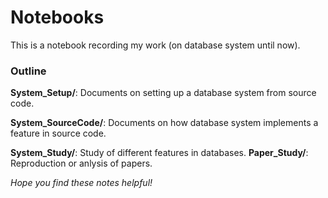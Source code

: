 # Notebooks

This is a notebook recording my work (on database system until now). 

### Outline

**System_Setup/**: Documents on setting up a database system from source code.

**System_SourceCode/**: Documents on how database system implements a feature in source code.

**System_Study/**: Study of different features in databases.
**Paper_Study/**: Reproduction or anlysis of papers.



*Hope you find these notes helpful!*


